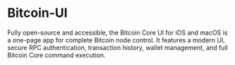# Bitcoin-UI
Fully open-source and accessible, the Bitcoin Core UI for iOS and macOS is a one-page app for complete Bitcoin node control. It features a modern UI, secure RPC authentication, transaction history, wallet management, and full Bitcoin Core command execution.
